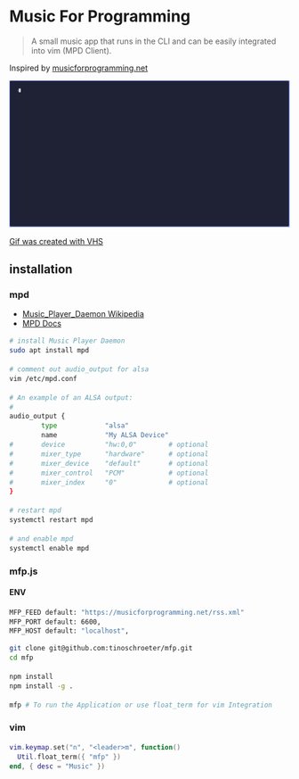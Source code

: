 # Music For Programming

> A small music app that runs in the CLI and can be easily integrated into vim (MPD Client).

Inspired by [musicforprogramming.net](https://musicforprogramming.net/latest/)

![screenshot](./mfp.gif)

[Gif was created with VHS](https://github.com/charmbracelet/vhs#vhs)

## installation

### mpd

- [Music_Player_Daemon Wikipedia](https://en.wikipedia.org/wiki/Music_Player_Daemon)
- [MPD Docs](https://mpd.readthedocs.io/en/latest/protocol.html)

```bash
# install Music Player Daemon
sudo apt install mpd

# comment out audio_output for alsa
vim /etc/mpd.conf

# An example of an ALSA output:
#
audio_output {
        type            "alsa"
        name            "My ALSA Device"
#       device          "hw:0,0"        # optional
#       mixer_type      "hardware"      # optional
#       mixer_device    "default"       # optional
#       mixer_control   "PCM"           # optional
#       mixer_index     "0"             # optional
}

# restart mpd
systemctl restart mpd

# and enable mpd
systemctl enable mpd
```

### mfp.js

#### ENV

```bash
MFP_FEED default: "https://musicforprogramming.net/rss.xml"
MFP_PORT default: 6600,
MFP_HOST default: "localhost",
```

```bash
git clone git@github.com:tinoschroeter/mfp.git
cd mfp

npm install
npm install -g .

mfp # To run the Application or use float_term for vim Integration
```

### vim

```lua
vim.keymap.set("n", "<leader>m", function()
  Util.float_term({ "mfp" })
end, { desc = "Music" })

```
